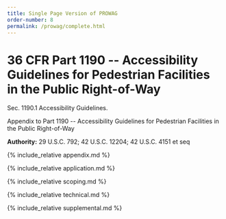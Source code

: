 ```yaml
---
title: Single Page Version of PROWAG
order-number: 8
permalink: /prowag/complete.html
---
```

# 36 CFR Part 1190 -- Accessibility Guidelines for Pedestrian Facilities in the Public Right-of-Way 

Sec. 1190.1 Accessibility Guidelines. 

Appendix to Part 1190 -- Accessibility Guidelines for Pedestrian Facilities in the Public Right-of-Way

**Authority:** 29 U.S.C. 792; 42 U.S.C. 12204; 42 U.S.C. 4151 et seq

{% include_relative appendix.md %}

{% include_relative application.md %}

{% include_relative scoping.md %}

{% include_relative technical.md %}

{% include_relative supplemental.md %}
